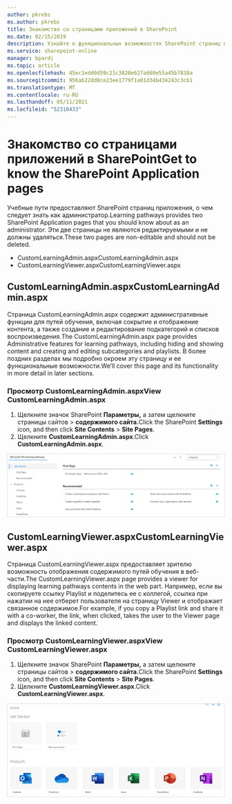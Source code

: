 ```yaml
---
author: pkrebs
ms.author: pkrebs
title: Знакомство со страницами приложений в SharePoint
ms.date: 02/15/2019
description: Узнайте о функциональных возможностях SharePoint страниц приложений в Microsoft 365 пути обучения
ms.service: sharepoint-online
manager: bpardi
ms.topic: article
ms.openlocfilehash: 45ec1edd0d59c21c3820e627a660e55a45b7838a
ms.sourcegitcommit: 956ab22dd8ce23ee1779f1a01d34b434243c3cb1
ms.translationtype: MT
ms.contentlocale: ru-RU
ms.lasthandoff: 05/11/2021
ms.locfileid: "52310433"
---
```

# <a name="get-to-know-the-sharepoint-application-pages"></a><span data-ttu-id="37161-103">Знакомство со страницами приложений в SharePoint</span><span class="sxs-lookup"><span data-stu-id="37161-103">Get to know the SharePoint Application pages</span></span>

<span data-ttu-id="37161-104">Учебные пути предоставляют SharePoint страниц приложения, о чем следует знать как администратор.</span><span class="sxs-lookup"><span data-stu-id="37161-104">Learning pathways provides two SharePoint Application pages that you should know about as an administrator.</span></span> <span data-ttu-id="37161-105">Эти две страницы не являются редактируемыми и не должны удаляться.</span><span class="sxs-lookup"><span data-stu-id="37161-105">These two pages are non-editable and should not be deleted.</span></span> 

- <span data-ttu-id="37161-106">CustomLearningAdmin.aspx</span><span class="sxs-lookup"><span data-stu-id="37161-106">CustomLearningAdmin.aspx</span></span>
- <span data-ttu-id="37161-107">CustomLearningViewer.aspx</span><span class="sxs-lookup"><span data-stu-id="37161-107">CustomLearningViewer.aspx</span></span>

## <a name="customlearningadminaspx"></a><span data-ttu-id="37161-108">CustomLearningAdmin.aspx</span><span class="sxs-lookup"><span data-stu-id="37161-108">CustomLearningAdmin.aspx</span></span>

<span data-ttu-id="37161-109">Страница CustomLearningAdmin.aspx содержит административные функции для путей обучения, включая сокрытие и отображение контента, а также создание и редактирование подкатегорий и списков воспроизведения.</span><span class="sxs-lookup"><span data-stu-id="37161-109">The CustomLearningAdmin.aspx page provides Administrative features for learning pathways, including hiding and showing content and creating and editing subcategories and playlists.</span></span> <span data-ttu-id="37161-110">В более поздних разделах мы подробно окроем эту страницу и ее функциональные возможности.</span><span class="sxs-lookup"><span data-stu-id="37161-110">We’ll cover this page and its functionality in more detail in later sections.</span></span>

### <a name="view-customlearningadminaspx"></a><span data-ttu-id="37161-111">Просмотр CustomLearningAdmin.aspx</span><span class="sxs-lookup"><span data-stu-id="37161-111">View CustomLearningAdmin.aspx</span></span>

1. <span data-ttu-id="37161-112">Щелкните значок SharePoint **Параметры,** а затем щелкните страницы сайтов   >  **содержимого сайта.**</span><span class="sxs-lookup"><span data-stu-id="37161-112">Click the SharePoint **Settings** icon, and then click **Site Contents** > **Site Pages**.</span></span> 
2. <span data-ttu-id="37161-113">Щелкните **CustomLearningAdmin.aspx**.</span><span class="sxs-lookup"><span data-stu-id="37161-113">Click **CustomLearningAdmin.aspx**.</span></span> 

![cg-adminapppage.png](media/cg-adminapppage.png)

## <a name="customlearningvieweraspx"></a><span data-ttu-id="37161-115">CustomLearningViewer.aspx</span><span class="sxs-lookup"><span data-stu-id="37161-115">CustomLearningViewer.aspx</span></span>
<span data-ttu-id="37161-116">Страница CustomLearningViewer.aspx предоставляет зрителю возможность отображения содержимого путей обучения в веб-части.</span><span class="sxs-lookup"><span data-stu-id="37161-116">The CustomLearningViewer.aspx page provides a viewer for displaying learning pathways contents in the web part.</span></span> <span data-ttu-id="37161-117">Например, если вы скопируете ссылку Playlist и поделитесь ее с коллегой, ссылка при нажатии на нее отберет пользователя на страницу Viewer и отображает связанное содержимое.</span><span class="sxs-lookup"><span data-stu-id="37161-117">For example, if you copy a Playlist link and share it with a co-worker, the link, when clicked, takes the user to the Viewer page and displays the linked content.</span></span> 

### <a name="view-customlearningvieweraspx"></a><span data-ttu-id="37161-118">Просмотр CustomLearningViewer.aspx</span><span class="sxs-lookup"><span data-stu-id="37161-118">View CustomLearningViewer.aspx</span></span>

1. <span data-ttu-id="37161-119">Щелкните значок SharePoint **Параметры,** а затем щелкните страницы сайтов   >  **содержимого сайта.**</span><span class="sxs-lookup"><span data-stu-id="37161-119">Click the SharePoint **Settings** icon, and then click **Site Contents** > **Site Pages**.</span></span> 
2. <span data-ttu-id="37161-120">Щелкните **CustomLearningViewer.aspx**.</span><span class="sxs-lookup"><span data-stu-id="37161-120">Click **CustomLearningViewer.aspx**.</span></span> 

![cg-viewerapppage.png](media/cg-viewerapppage.png)

